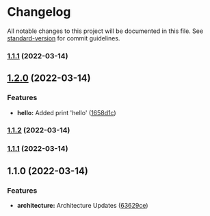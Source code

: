 # Changelog

All notable changes to this project will be documented in this file. See [standard-version](https://github.com/conventional-changelog/standard-version) for commit guidelines.

### [1.1.1](https://github.com/WhiteshadowYS/base_project/compare/v1.2.0...v1.1.1) (2022-03-14)

## [1.2.0](https://github.com/WhiteshadowYS/base_project/compare/v1.1.2...v1.2.0) (2022-03-14)


### Features

* **hello:** Added print 'hello' ([1658d1c](https://github.com/WhiteshadowYS/base_project/commit/1658d1c3aae4dfa1ecace86d77772de730e66e8b))

### [1.1.2](https://github.com/WhiteshadowYS/base_project/compare/v1.1.1...v1.1.2) (2022-03-14)

### [1.1.1](https://github.com/WhiteshadowYS/base_project/compare/v1.1.0...v1.1.1) (2022-03-14)

## 1.1.0 (2022-03-14)


### Features

* **architecture:** Architecture Updates ([63629ce](https://github.com/WhiteshadowYS/base_project/commit/63629cefb31cbb6dc045be18e1b3f6aed4e85a2f))
